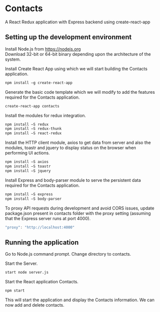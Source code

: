 # Contacts
A React Redux application with Express backend using create-react-app

## Setting up the development environment

Install Node.js from https://nodejs.org <br>
Download 32-bit or 64-bit binary depending upon the architecture of the system.

Install Create React App using which we will start building the Contacts application.
```sh
npm install –g create-react-app
```

Generate the basic code template which we will modify to add the features required for the Contacts application.
```sh
create-react-app contacts
```

Install the modules for redux integration.
```sh
npm install –S redux
npm install –S redux-thunk
npm install –S react-redux
```

Install the HTTP client module, axios to get data from server and also the modules, toastr and jquery to display status on the browser when performing UI actions.
```sh
npm install –S axios
npm install –S toastr
npm install –S jquery
```

Install Express and body-parser module to serve the persistent data required for the Contacts application.
```sh
npm install –S express
npm install –S body-parser
```

To proxy API requests during development and avoid CORS issues, update package.json present in contacts folder with the proxy setting (assuming that the Express server runs at port 4000).
```js
"proxy": "http://localhost:4000"
```

## Running the application
Go to Node.js command prompt. Change directory to contacts.

Start the Server.
```sh
start node server.js
```

Start the React application Contacts.
```sh
npm start
```
This will start the application and display the Contacts information. We can now add and delete contacts.
